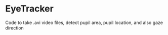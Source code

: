 # EyeTracker
Code to take .avi video files, detect pupil area, pupil location, and also gaze direction
